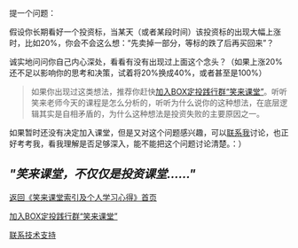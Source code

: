 提一个问题：

假设你长期看好一个投资标，当某天（或者某段时间）该投资标的出现大幅上涨时，比如20%，你会不会这么想：“先卖掉一部分，等标的跌了后再买回来”？

诚实地问问你自己内心深处，看看有没有出现过上面这个念头？（如果上涨20%还不足以影响你的思考和决策，试着将20%换成40%，或者甚至是100%）

> 如果你出现过这类想法，推荐你赶快[加入BOX定投践行群“笑来课堂”](/xiaolai-class.md)。听听笑来老师今天的课程是怎么分析的，听听为什么说你的这种想法，在底层逻辑其实是自相矛盾的，为什么这种想法是投资失败的主要原因之一。

如果暂时还没有决定加入课堂，但是又对这个问题感兴趣，可以[联系我](/contact-info.md)讨论，也正好考考我，看我理解是否足够深入，能不能把这个问题讨论清楚。：）

## ***"笑来课堂，不仅仅是投资课堂……"***

[返回《笑来课堂索引及个人学习心得》首页](/README.md)

[加入BOX定投践行群“笑来课堂”](/xiaolai-class.md)

[联系技术支持](/contact-info.md)

